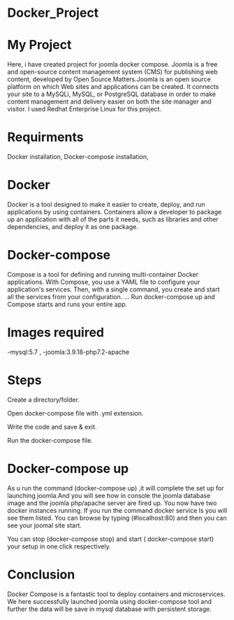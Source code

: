 # Docker_Project
# My Project
Here, i have created project for joomla docker compose. Joomla is a free and open-source content management system (CMS) for publishing web content, developed by Open Source Matters.Joomla is an open source platform on which Web sites and applications can be created. It connects your site to a MySQLi, MySQL, or PostgreSQL database in order to make content management and delivery easier on both the site manager and visitor.
I used Redhat Enterprise Linux for this project.
# Requirments
Docker installation,
Docker-compose installation,
# Docker
Docker is a tool designed to make it easier to create, deploy, and run applications by using containers. Containers allow a developer to package up an application with all of the parts it needs, such as libraries and other dependencies, and deploy it as one package.
# Docker-compose
Compose is a tool for defining and running multi-container Docker applications. With Compose, you use a YAML file to configure your application's services. Then, with a single command, you create and start all the services from your configuration. ... Run docker-compose up and Compose starts and runs your entire app.
# Images required
-mysql:5.7 , 
-joomla:3.9.18-php7.2-apache
# Steps
Create a directory/folder.

Open docker-compose file with .yml extension.

Write the code and save & exit.

Run the docker-compose file.
# Docker-compose up
As u run the command (docker-compose up) ,it will complete the set up for launching joomla.And you will see how in console the joomla database image and the joomla php/apache server are fired up. You now have two docker instances running. If you run the command docker service ls you will see them listed.  You can browse by typing (#localhost:80) and then you can see your joomal site start.

You can stop (docker-compose stop) and start ( docker-compose start) your setup in one click respectively.
# Conclusion
Docker Compose is a fantastic tool to deploy containers and microservices. We here successfully launched joomla using docker-compose tool and further the data will be save in mysql database with persistent storage.
